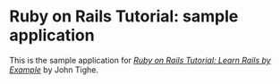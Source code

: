 # Ruby on Rails Tutorial: sample application
This is the sample application for
[*Ruby on Rails Tutorial: Learn Rails by Example*](http://railstutorial.org/)
by John Tighe.